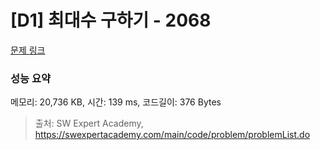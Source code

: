 # [D1] 최대수 구하기 - 2068 

[문제 링크](https://swexpertacademy.com/main/code/problem/problemDetail.do?contestProbId=AV5QQhbqA4QDFAUq) 

### 성능 요약

메모리: 20,736 KB, 시간: 139 ms, 코드길이: 376 Bytes



> 출처: SW Expert Academy, https://swexpertacademy.com/main/code/problem/problemList.do